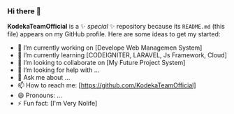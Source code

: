 ### Hi there 👋

**KodekaTeamOfficial** is a ✨ _special_ ✨ repository because its `README.md` (this file) appears on my GitHub profile.
Here are some ideas to get my started:

- 🔭 I’m currently working on [Develope Web Managemen System]
- 🌱 I’m currently learning [CODEIGNITER, LARAVEL, Js Framework, Cloud]
- 👯 I’m looking to collaborate on [My Future Project System]
- 🤔 I’m looking for help with ...
- 💬 Ask me about ...
- 📫 How to reach me: [https://github.com/KodekaTeamOfficial]
- 😄 Pronouns: ...
- ⚡ Fun fact: [I'm Very Nolife]
